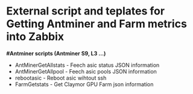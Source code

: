 # External script and teplates for Getting Antminer and Farm metrics into Zabbix

**#Antminer scripts (Antminer S9, L3 ...)**
* AntMinerGetAllstats - Feech asic status JSON information
* AntMinerGetAllpool - Feech asic pools JSON information
* rebootasic - Reboot asic wihtout ssh
* FarmGetstats - Get Claymor GPU Farm json information
